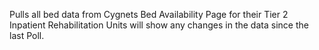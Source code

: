 Pulls all bed data from Cygnets Bed Availability Page for their Tier 2 Inpatient Rehabilitation Units will show any changes in the data since the last Poll.


